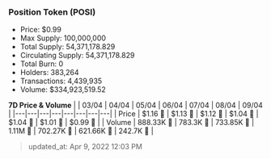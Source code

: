 
  ### Position Token (POSI)
  - Price: $0.99
  - Max Supply: 100,000,000
  - Total Supply: 54,371,178.829
  - Circulating Supply: 54,371,178.829
  - Total Burn: 0
  - Holders: 383,264
  - Transactions: 4,439,935
  - Volume: $334,923,519.52

  **7D Price & Volume**
  | | 03&#x2F;04 | 04&#x2F;04 | 05&#x2F;04 | 06&#x2F;04 | 07&#x2F;04 | 08&#x2F;04 | 09&#x2F;04 |
  |---|---|---|---|---|---|---|---|
  | Price | $1.16 🔻 | $1.13 🔻 | $1.12 🔻 | $1.04 🔻 | $1.04 🔻 | $1.01 🔻 | $0.99 🔻 |
  | Volume | 888.33K 🔻 | 783.3K 🔻 | 733.85K 🔻 | 1.11M 🚀 | 702.27K 🔻 | 621.66K 🔻 | 242.7K 🔻 |

  > updated_at: Apr 9, 2022 12:03 PM
